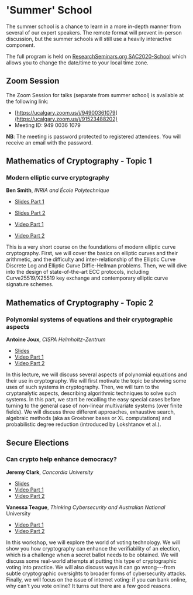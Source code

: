 # 'Summer' School

The summer school is a chance to learn in a more in-depth manner from several of our expert speakers. The remote format will prevent in-person discussion, but the summer schools will still use a heavily interactive component.

The full program is held on [ResearchSeminars.org SAC2020-School](https://researchseminars.org/seminar/SAC2020-School) which allows you to change the date/time to your local time zone.

## Zoom Session

The Zoom Session for talks (separate from summer school) is available at the following link:

* [https://ucalgary.zoom.us/j/94900361079](https://ucalgary.zoom.us/j/91523488202)
* Meeting ID: 949 0036 1079

**NB**: The meeting is password protected to registered attendees. You will receive an email with the password.


## Mathematics of Cryptography - Topic 1

### Modern elliptic curve cryptography

**Ben Smith**,  *INRIA and École Polytechnique*

* [Slides Part 1](\files\slides\SAC-Summer-Smith-ECC-1.pdf)
* [Slides Part 2](\files\slides\SAC-Summer-Smith-ECC-2.pdf)

* [Video Part 1](https://www.youtube.com/watch?v=0Vm31gijGvg)
* [Video Part 2](https://www.youtube.com/watch?v=WF3MvCYCYBk)

This is a very short course on the foundations of modern elliptic curve
cryptography.  First, we will cover the basics on elliptic curves and
their arithmetic, and the difficulty and inter-relationship of the
Elliptic Curve Discrete Log and Elliptic Curve Diffie-Hellman problems.
Then, we will dive into the design of state-of-the-art ECC protocols,
including Curve25519/X25519 key exchange and contemporary elliptic curve
signature schemes.

## Mathematics of Cryptography - Topic 2

### Polynomial systems of equations and their cryptographic aspects

**Antoine Joux**,  *CISPA Helmholtz-Zentrum*

* [Slides](\files\slides\SAC-Summer-Joux.pdf)
* [Video Part 1](https://www.youtube.com/watch?v=7Lq2sv-It4w)
* [Video Part 2](https://www.youtube.com/watch?v=V2U_gAjHvGc)

In this lecture, we will discuss several aspects of polynomial equations and their use in cryptography. We will first motivate the topic be showing some uses of such systems in cryptography. Then, we will turn to the cryptanalytic aspects, describing algorithmic techniques to solve such systems. In this part, we start be recalling the easy special cases before turning to the general case of non-linear multivariate systems (over finite fields). We will discuss three different approaches, exhaustive search, algebraic methods (aka as Groebner bases or XL computations) and probabilistic degree reduction (introduced by Lokshtanov et al.).

## Secure Elections

### Can crypto help enhance democracy?

**Jeremy Clark**, *Concordia University*

* [Slides](\files\slides\SAC-Summer-Clark-1.pdf)
* [Video Part 1](https://www.youtube.com/watch?v=ENyplEGhgZ0)
* [Video Part 2](https://www.youtube.com/watch?v=YdpzMD2tK-s)

**Vanessa Teague**,  *Thinking Cybersecurity and Australian National* University 

* [Video Part 1](https://www.youtube.com/watch?v=eYmd_JQ6pSk)
* [Video Part 2](https://www.youtube.com/watch?v=2dJ97CvxoK8)

In this workshop, we will explore the world of voting technology. We will show you how cryptography can enhance the verifiability of an election, which is a challenge when a secret ballot needs to be obtained. We will discuss some real-world attempts at putting this type of cryptographic voting into practice. We will also discuss ways it can go wrong---from subtle cryptographic oversights to broader forms of cybersecurity attacks. Finally, we will focus on the issue of internet voting: if you can bank online, why can't you vote online? It turns out there are a few good reasons.
